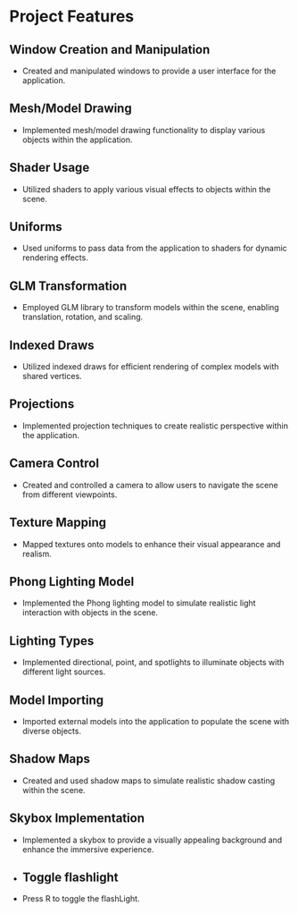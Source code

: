 # Project Features

## Window Creation and Manipulation
- Created and manipulated windows to provide a user interface for the application.

## Mesh/Model Drawing
- Implemented mesh/model drawing functionality to display various objects within the application.

## Shader Usage
- Utilized shaders to apply various visual effects to objects within the scene.

## Uniforms
- Used uniforms to pass data from the application to shaders for dynamic rendering effects.

## GLM Transformation
- Employed GLM library to transform models within the scene, enabling translation, rotation, and scaling.

## Indexed Draws
- Utilized indexed draws for efficient rendering of complex models with shared vertices.

## Projections
- Implemented projection techniques to create realistic perspective within the application.

## Camera Control
- Created and controlled a camera to allow users to navigate the scene from different viewpoints.

## Texture Mapping
- Mapped textures onto models to enhance their visual appearance and realism.

## Phong Lighting Model
- Implemented the Phong lighting model to simulate realistic light interaction with objects in the scene.

## Lighting Types
- Implemented directional, point, and spotlights to illuminate objects with different light sources.

## Model Importing
- Imported external models into the application to populate the scene with diverse objects.

## Shadow Maps
- Created and used shadow maps to simulate realistic shadow casting within the scene.

## Skybox Implementation
- Implemented a skybox to provide a visually appealing background and enhance the immersive experience.

- ## Toggle flashlight
- Press R to toggle the flashLight. 
